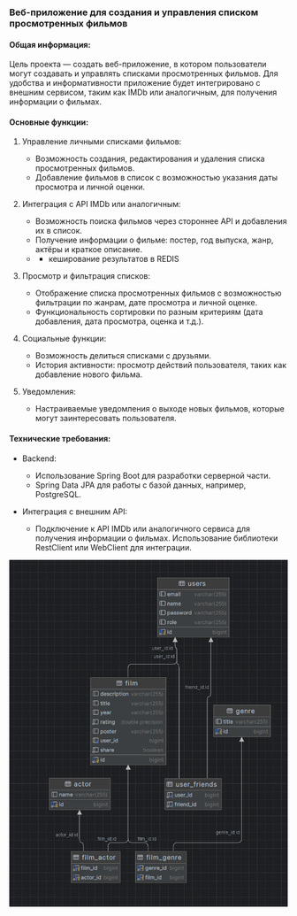 ### Веб-приложение для создания и управления списком просмотренных фильмов

#### Общая информация:

Цель проекта — создать веб-приложение, в котором пользователи могут создавать и управлять списками просмотренных
фильмов. Для удобства и информативности приложение будет интегрировано с внешним сервисом, таким как IMDb или
аналогичным, для получения информации о фильмах.

#### Основные функции:

1. Управление личными списками фильмов:
    - Возможность создания, редактирования и удаления списка просмотренных фильмов.
    - Добавление фильмов в список с возможностью указания даты просмотра и личной оценки.

2. Интеграция с API IMDb или аналогичным:
    - Возможность поиска фильмов через стороннее API и добавления их в список.
    - Получение информации о фильме: постер, год выпуска, жанр, актёры и краткое описание.
    - * кеширование результатов в REDIS

3. Просмотр и фильтрация списков:
    - Отображение списка просмотренных фильмов с возможностью фильтрации по жанрам, дате просмотра и личной оценке.
    - Функциональность сортировки по разным критериям (дата добавления, дата просмотра, оценка и т.д.).

4. Социальные функции:
    - Возможность делиться списками с друзьями.
    - История активности: просмотр действий пользователя, таких как добавление нового фильма.

5. Уведомления:
    - Настраиваемые уведомления о выходе новых фильмов, которые могут заинтересовать пользователя.

#### Технические требования:

- Backend:
    - Использование Spring Boot для разработки серверной части.
    - Spring Data JPA для работы с базой данных, например, PostgreSQL.

- Интеграция с внешним API:
    - Подключение к API IMDb или аналогичного сервиса для получения информации о фильмах. Использование библиотеки
      RestClient или WebClient для интеграции.

![img.png](img.png)